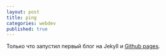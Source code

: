 ```yaml
---
layout: post
title: ping
categories: webdev
published: true
---
```


Только что запустил первый блог на Jekyll и [Github pages](https://pages.github.com/).

